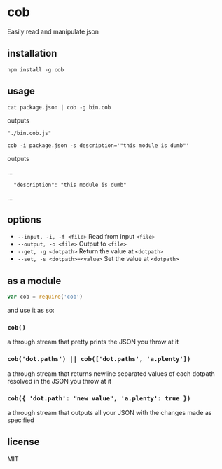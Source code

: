 cob
===

Easily read and manipulate json

## installation

`npm install -g cob`

## usage

`cat package.json | cob -g bin.cob`

outputs

```
"./bin.cob.js"
```

`cob -i package.json -s description='"this module is dumb"'`

outputs

...
```
  "description": "this module is dumb"
```
...

## options

* `--input, -i, -f <file>` Read from input `<file>`
* `--output, -o <file>` Output to `<file>`
* `--get, -g <dotpath>` Return the value at `<dotpath>`
* `--set, -s <dotpath>=<value>` Set the value at `<dotpath>`

## as a module

```js
var cob = require('cob')
```

and use it as so:

### `cob()`

a through stream that pretty prints the JSON you throw at it

### `cob('dot.paths') || cob(['dot.paths', 'a.plenty'])`

a through stream that returns newline separated values of each dotpath resolved
in the JSON you throw at it

### `cob({ 'dot.path': "new value", 'a.plenty': true })`

a through stream that outputs all your JSON with the changes made as specified

## license

MIT
